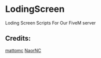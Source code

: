 # LodingScreen
Loding Screen Scripts For Our FiveM server
## Credits:
[mattomc](https://github.com/mattomc)
[NaorNC](https://github.com/NaorNC)
